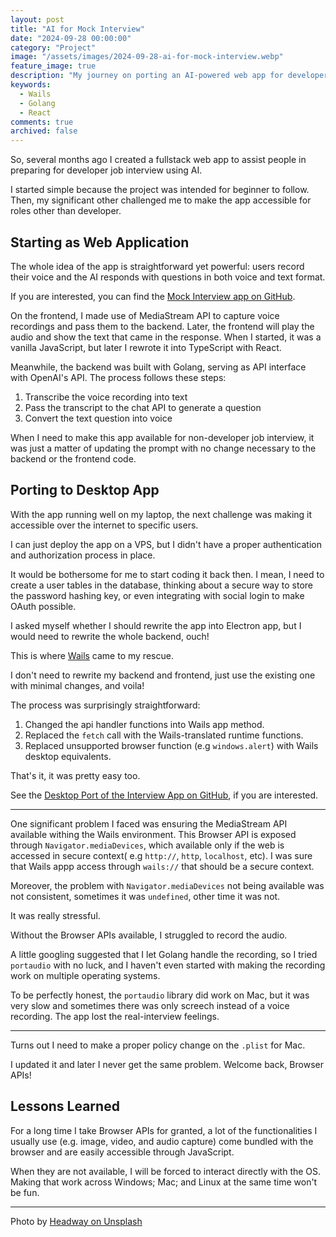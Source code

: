 ```yaml
---
layout: post
title: "AI for Mock Interview"
date: "2024-09-28 00:00:00"
category: "Project"
image: "/assets/images/2024-09-28-ai-for-mock-interview.webp"
feature_image: true
description: "My journey on porting an AI-powered web app for developer interview prep into a desktop app that can be run by anyone on their laptop. The fun and challenges faced during the process will be shared here."
keywords:
  - Wails
  - Golang
  - React
comments: true
archived: false
---
```


So, several months ago I created a fullstack web app to assist people in preparing for developer job interview using AI.

I started simple because the project was intended for beginner to follow. Then, my significant other challenged me to make the app accessible for roles other than developer.

## Starting as Web Application

The whole idea of the app is straightforward yet powerful: users record their voice and the AI responds with questions in both voice and text format. 

If you are interested, you can find the [Mock Interview app on GitHub](https://github.com/madeindra/mock-interview).

On the frontend, I made use of MediaStream API to capture voice recordings and pass them to the backend. Later, the frontend will play the audio and show the text that came in the response. When I started, it was a vanilla JavaScript, but later I rewrote it into TypeScript with React.

Meanwhile, the backend was built with Golang, serving as API interface with OpenAI's API. The process follows these steps:

1. Transcribe the voice recording into text
2. Pass the transcript to the chat API to generate a question
3. Convert the text question into voice

When I need to make this app available for non-developer job interview, it was just a matter of updating the prompt with no change necessary to the backend or the frontend code.

## Porting to Desktop App

With the app running well on my laptop, the next challenge was making it accessible over the internet to specific users.

I can just deploy the app on a VPS, but I didn't have a proper authentication and authorization process in place.

It would be bothersome for me to start coding it back then. I mean, I need to create a user tables in the database, thinking about a secure way to store the password hashing key, or even integrating with social login to make OAuth possible.

I asked myself whether I should rewrite the app into Electron app, but I would need to rewrite the whole backend, ouch!

This is where [Wails](https://wails.io) came to my rescue.

I don't need to rewrite my backend and frontend, just use the existing one with minimal changes, and voila!

The process was surprisingly straightforward:

1. Changed the api handler functions into Wails app method.
2. Replaced the `fetch` call with the Wails-translated runtime functions.
3. Replaced unsupported browser function (e.g `windows.alert`) with Wails desktop equivalents.

That's it, it was pretty easy too.

See the [Desktop Port of the Interview App on GitHub](https://github.com/madeindra/interview-app), if you are interested. 

---

One significant problem I faced was ensuring the MediaStream API available withing the Wails environment. This Browser API is exposed through `Navigator.mediaDevices`, which available only if the web is accessed in secure context( e.g `http://`, `http`, `localhost`, etc). I was sure that Wails appp access through `wails://` that should be a secure context.

Moreover, the problem with `Navigator.mediaDevices` not being available was not consistent, sometimes it was `undefined`, other time it was not.

It was really stressful.

Without the Browser APIs available, I struggled to record the audio.

A little googling suggested that I let Golang handle the recording, so I tried `portaudio` with no luck, and I haven't even started with making the recording work on multiple operating systems.

To be perfectly honest, the `portaudio` library did work on Mac, but it was very slow and sometimes there was only screech instead of a voice recording. The app lost the real-interview feelings.

--- 

Turns out I need to make a proper policy change on the `.plist` for Mac.

I updated it and later I never get the same problem. Welcome back, Browser APIs!

## Lessons Learned

For a long time I take Browser APIs for granted, a lot of the functionalities I usually use (e.g. image, video, and audio capture) come bundled with the browser and are easily accessible through JavaScript.

When they are not available, I will be forced to interact directly with the OS. Making that work across Windows; Mac; and Linux at the same time won't be fun.

---

Photo by <a href="https://unsplash.com/@headwayio?utm_content=creditCopyText&utm_medium=referral&utm_source=unsplash">Headway on Unsplash</a>